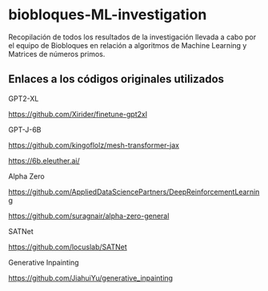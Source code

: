# biobloques-ML-investigation
Recopilación de todos los resultados de la investigación  llevada a cabo por el equipo de Biobloques en relación a algoritmos de Machine Learning y Matrices de números primos.

Enlaces a los códigos originales utilizados
-
GPT2-XL 

https://github.com/Xirider/finetune-gpt2xl

GPT-J-6B

https://github.com/kingoflolz/mesh-transformer-jax

https://6b.eleuther.ai/

Alpha Zero

https://github.com/AppliedDataSciencePartners/DeepReinforcementLearning

https://github.com/suragnair/alpha-zero-general

SATNet

https://github.com/locuslab/SATNet

Generative Inpainting

https://github.com/JiahuiYu/generative_inpainting
